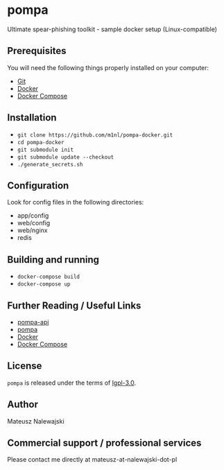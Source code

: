 # pompa

Ultimate spear-phishing toolkit - sample docker setup (Linux-compatible)

## Prerequisites

You will need the following things properly installed on your computer:

* [Git](https://git-scm.com/)
* [Docker](https://www.docker.com/)
* [Docker Compose](https://docs.docker.com/compose/)

## Installation

* `git clone https://github.com/m1nl/pompa-docker.git`
* `cd pompa-docker`
* `git submodule init`
* `git submodule update --checkout`
* `./generate_secrets.sh`

## Configuration

Look for config files in the following directories:

* app/config
* web/config
* web/nginx
* redis

## Building and running

* `docker-compose build`
* `docker-compose up`

## Further Reading / Useful Links

* [pompa-api](https://github.com/m1nl/pompa-api)
* [pompa](https://github.com/m1nl/pompa)
* [Docker](https://www.docker.com/)
* [Docker Compose](https://docs.docker.com/compose/)

## License
`pompa` is released under the terms of [lgpl-3.0](LICENSE).

## Author

Mateusz Nalewajski

## Commercial support / professional services

Please contact me directly at mateusz-at-nalewajski-dot-pl
